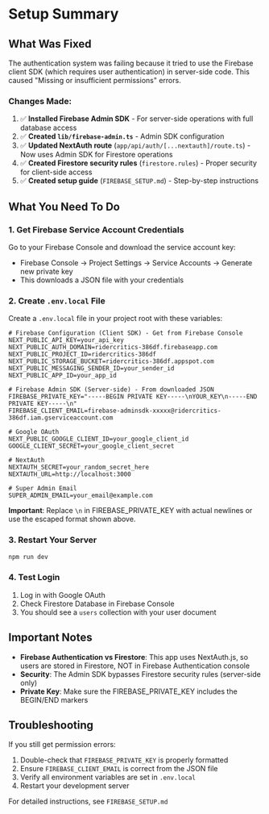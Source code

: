 # Setup Summary

## What Was Fixed

The authentication system was failing because it tried to use the Firebase client SDK (which requires user authentication) in server-side code. This caused "Missing or insufficient permissions" errors.

### Changes Made:

1. ✅ **Installed Firebase Admin SDK** - For server-side operations with full database access
2. ✅ **Created `lib/firebase-admin.ts`** - Admin SDK configuration
3. ✅ **Updated NextAuth route** (`app/api/auth/[...nextauth]/route.ts`) - Now uses Admin SDK for Firestore operations
4. ✅ **Created Firestore security rules** (`firestore.rules`) - Proper security for client-side access
5. ✅ **Created setup guide** (`FIREBASE_SETUP.md`) - Step-by-step instructions

## What You Need To Do

### 1. Get Firebase Service Account Credentials

Go to your Firebase Console and download the service account key:
- Firebase Console → Project Settings → Service Accounts → Generate new private key
- This downloads a JSON file with your credentials

### 2. Create `.env.local` File

Create a `.env.local` file in your project root with these variables:

```env
# Firebase Configuration (Client SDK) - Get from Firebase Console
NEXT_PUBLIC_API_KEY=your_api_key
NEXT_PUBLIC_AUTH_DOMAIN=ridercritics-386df.firebaseapp.com
NEXT_PUBLIC_PROJECT_ID=ridercritics-386df
NEXT_PUBLIC_STORAGE_BUCKET=ridercritics-386df.appspot.com
NEXT_PUBLIC_MESSAGING_SENDER_ID=your_sender_id
NEXT_PUBLIC_APP_ID=your_app_id

# Firebase Admin SDK (Server-side) - From downloaded JSON
FIREBASE_PRIVATE_KEY="-----BEGIN PRIVATE KEY-----\nYOUR_KEY\n-----END PRIVATE KEY-----\n"
FIREBASE_CLIENT_EMAIL=firebase-adminsdk-xxxxx@ridercritics-386df.iam.gserviceaccount.com

# Google OAuth
NEXT_PUBLIC_GOOGLE_CLIENT_ID=your_google_client_id
GOOGLE_CLIENT_SECRET=your_google_client_secret

# NextAuth
NEXTAUTH_SECRET=your_random_secret_here
NEXTAUTH_URL=http://localhost:3000

# Super Admin Email
SUPER_ADMIN_EMAIL=your_email@example.com
```

**Important**: Replace `\n` in FIREBASE_PRIVATE_KEY with actual newlines or use the escaped format shown above.

### 3. Restart Your Server

```bash
npm run dev
```

### 4. Test Login

1. Log in with Google OAuth
2. Check Firestore Database in Firebase Console
3. You should see a `users` collection with your user document

## Important Notes

- **Firebase Authentication vs Firestore**: This app uses NextAuth.js, so users are stored in Firestore, NOT in Firebase Authentication console
- **Security**: The Admin SDK bypasses Firestore security rules (server-side only)
- **Private Key**: Make sure the FIREBASE_PRIVATE_KEY includes the BEGIN/END markers

## Troubleshooting

If you still get permission errors:
1. Double-check that `FIREBASE_PRIVATE_KEY` is properly formatted
2. Ensure `FIREBASE_CLIENT_EMAIL` is correct from the JSON file
3. Verify all environment variables are set in `.env.local`
4. Restart your development server

For detailed instructions, see `FIREBASE_SETUP.md`

